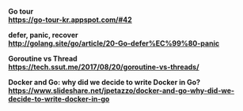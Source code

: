 <b>Go tour</bin> <br/>
https://go-tour-kr.appspot.com/#42

<b>defer, panic, recover<b/><br/>
http://golang.site/go/article/20-Go-defer%EC%99%80-panic

<b>Goroutine vs Thread </b><br/>
https://tech.ssut.me/2017/08/20/goroutine-vs-threads/

<b>Docker and Go: why did we decide to write Docker in Go?</b><br/>
https://www.slideshare.net/jpetazzo/docker-and-go-why-did-we-decide-to-write-docker-in-go
